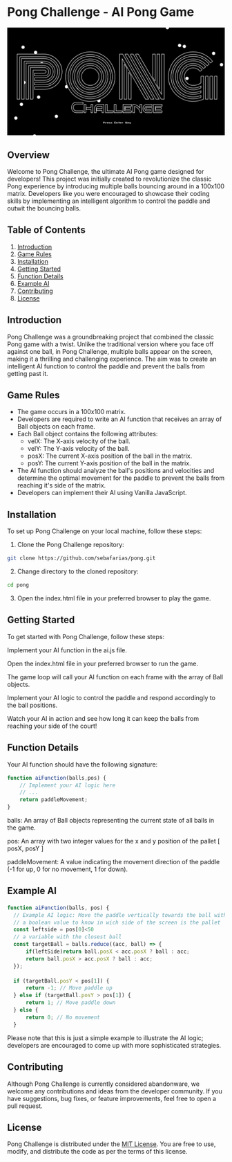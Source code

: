 # Pong Challenge - AI Pong Game
![Pong Challenge Game Intro Banner](https://raw.githubusercontent.com/SebaFarias/Pong/master/imgs/Pong-Banner.jpeg)

## Overview
Welcome to Pong Challenge, the ultimate AI Pong game designed for developers! This project was initially created to revolutionize the classic Pong experience by introducing multiple balls bouncing around in a 100x100 matrix. Developers like you were encouraged to showcase their coding skills by implementing an intelligent algorithm to control the paddle and outwit the bouncing balls.

## Table of Contents
1. [Introduction](#introduction) 
2. [Game Rules](#game-rules)
3. [Installation](#installation)
4. [Getting Started](#getting-started)
5. [Function Details](#function-details)
6. [Example AI](#example-ai)
7. [Contributing](#contributing)
8. [License](#license)

## Introduction
Pong Challenge was a groundbreaking project that combined the classic Pong game with a twist. Unlike the traditional version where you face off against one ball, in Pong Challenge, multiple balls appear on the screen, making it a thrilling and challenging experience. The aim was to create an intelligent AI function to control the paddle and prevent the balls from getting past it.
## Game Rules
- The game occurs in a 100x100 matrix.
- Developers are required to write an AI function that receives an array of Ball objects on each frame.
- Each Ball object contains the following attributes:
  - velX: The X-axis velocity of the ball.
  - velY: The Y-axis velocity of the ball.
  - posX: The current X-axis position of the ball in the matrix.
  - posY: The current Y-axis position of the ball in the matrix.
- The AI function should analyze the ball's positions and velocities and determine the optimal movement for the paddle to prevent the balls from reaching it's side of the matrix.
- Developers can implement their AI using Vanilla JavaScript.
## Installation
To set up Pong Challenge on your local machine, follow these steps:

1. Clone the Pong Challenge repository:
```bash
git clone https://github.com/sebafarias/pong.git
```
2. Change directory to the cloned repository:
```bash
cd pong
```
3. Open the index.html file in your preferred browser to play the game.
## Getting Started
To get started with Pong Challenge, follow these steps:

Implement your AI function in the ai.js file.

Open the index.html file in your preferred browser to run the game.

The game loop will call your AI function on each frame with the array of Ball objects.

Implement your AI logic to control the paddle and respond accordingly to the ball positions.

Watch your AI in action and see how long it can keep the balls from reaching your side of the court!

## Function Details
Your AI function should have the following signature:

```javascript
function aiFunction(balls,pos) {
    // Implement your AI logic here
    // ...
    return paddleMovement;
}
```
balls: An array of Ball objects representing the current state of all balls in the game.

pos: An array with two integer values for the x and y position of the pallet [ posX, posY ]

paddleMovement: A value indicating the movement direction of the paddle (-1 for up, 0 for no movement, 1 for down).

## Example AI
```javascript
function aiFunction(balls, pos) {
  // Example AI logic: Move the paddle vertically towards the ball with the closest X-axis position
  // a boolean value to know in wich side of the screen is the pallet
  const leftside = pos[0]<50
  // a variable with the closest ball
  const targetBall = balls.reduce((acc, ball) => {
      if(leftSide)return ball.posX < acc.posX ? ball : acc;
      return ball.posX > acc.posX ? ball : acc;
  });

  if (targetBall.posY < pos[1]) {
      return -1; // Move paddle up
  } else if (targetBall.posY > pos[1]) {
      return 1; // Move paddle down
  } else {
      return 0; // No movement
  }
```
Please note that this is just a simple example to illustrate the AI logic; developers are encouraged to come up with more sophisticated strategies.

## Contributing
Although Pong Challenge is currently considered abandonware, we welcome any contributions and ideas from the developer community. If you have suggestions, bug fixes, or feature improvements, feel free to open a pull request.
## License
Pong Challenge is distributed under the [MIT License](./LICENSE.md). You are free to use, modify, and distribute the code as per the terms of this license.